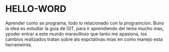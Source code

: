 # HELLO-WORD
Aprender como se programa, todo lo relacionado con la programcion.
Buno la idea es estudiar la guia de GIT, para ir aprendiendo del tema mucho mas, ypoder entrar a este mundo maravilloso que tanto me apasiona, los cambios realizados tratan sobre als expctativas mias en como manejo esta herrameinta.
